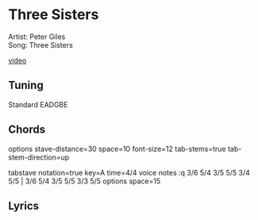 # Three Sisters

  Artist: Peter Giles  
  Song: Three Sisters

  [video](http://localhost)  

## Tuning
  
Standard EADGBE  

## Chords

<div class="vex-tabdiv"
    width=680 scale=1.0>
options stave-distance=30 space=10 font-size=12
        tab-stems=true tab-stem-direction=up

tabstave notation=true key=A time=4/4 
  voice
    notes :q 3/6 5/4 3/5 5/5 3/4 5/5 | 3/6 5/4 3/5 5/5 3/3 5/5
options space=15

</div>

## Lyrics

